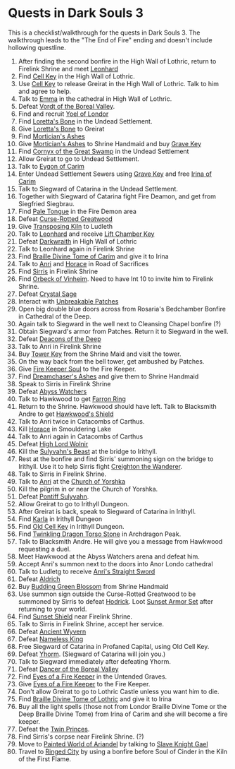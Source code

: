 # Quests in Dark Souls 3

This is a checklist/walkthrough for the quests in Dark Souls 3. The walkthrough leads to the "The End of Fire" ending and doesn't include hollowing questline.

1. After finding the second bonfire in the High Wall of Lothric, return to Firelink Shrine and meet [Leonhard](https://darksouls3.wiki.fextralife.com/Leonhard)
2. Find [Cell Key](https://darksouls3.wiki.fextralife.com/Cell+Key) in the High Wall of Lothric.
2. Use [Cell Key](https://darksouls3.wiki.fextralife.com/Cell+Key) to release Greirat in the High Wall of Lothric. Talk to him and agree to help.
3. Talk to [Emma](https://darksouls3.wiki.fextralife.com/Emma) in the cathedral in High Wall of Lothric.
4. Defeat [Vordt of the Boreal Valley](https://darksouls3.wiki.fextralife.com/Vordt+of+the+Boreal+Valley).
5. Find and recruit [Yoel of Londor](https://darksouls3.wiki.fextralife.com/Yoel+of+Londor)
6. Find [Loretta's Bone](https://darksouls3.wiki.fextralife.com/Loretta's+Bone) in the Undead Settlement.
7. Give [Loretta's Bone](https://darksouls3.wiki.fextralife.com/Loretta's+Bone) to Greirat
8. Find [Mortician's Ashes](https://darksouls3.wiki.fextralife.com/Mortician's+Ashes)
9. Give [Mortician's Ashes](https://darksouls3.wiki.fextralife.com/Mortician's+Ashes) to Shrine Handmaid and buy [Grave Key](https://darksouls3.wiki.fextralife.com/Grave+Key)
10. Find [Cornyx of the Great Swamp](https://darksouls3.wiki.fextralife.com/Cornyx+of+the+Great+Swamp) in the Undead Settlement
11. Allow Greirat to go to Undead Settlement.
12. Talk to [Eygon of Carim](https://darksouls3.wiki.fextralife.com/Eygon+of+Carim)
13. Enter Undead Settlement Sewers using [Grave Key](https://darksouls3.wiki.fextralife.com/Grave+Key) and free [Irina of Carim](https://darksouls3.wiki.fextralife.com/Irina+of+Carim)
14. Talk to Siegward of Catarina in the Undead Settlement.
15. Together with Siegward of Catarina fight Fire Deamon, and get from Siegfried Siegbrau.
16. Find [Pale Tongue](https://darksouls3.wiki.fextralife.com/Pale+Tongue) in the Fire Demon area
17. Defeat [Curse-Rotted Greatwood](https://darksouls3.wiki.fextralife.com/Curse-Rotted+Greatwood)
18. Give [Transposing Kiln](https://darksouls3.wiki.fextralife.com/Transposing+Kiln) to Ludleth
19. Talk to [Leonhard](https://darksouls3.wiki.fextralife.com/Leonhard) and receive [Lift Chamber Key](https://darksouls3.wiki.fextralife.com/Lift+Chamber+Key)
20. Defeat [Darkwraith](https://darksouls3.wiki.fextralife.com/Darkwraith) in High Wall of Lothric
21. Talk to Leonhard again in Firelink Shrine
22. Find [Braille Divine Tome of Carim](https://darksouls3.wiki.fextralife.com/Braille+Divine+Tome+of+Carim) and give it to Irina
23. Talk to [Anri](https://darksouls3.wiki.fextralife.com/Anri+of+Astora) and [Horace](https://darksouls3.wiki.fextralife.com/Horace+the+Hushed) in Road of Sacrifices
24. Find [Sirris](https://darksouls3.wiki.fextralife.com/Sirris+of+the+Sunless+Realms) in Firelink Shrine
25. Find [Orbeck of Vinheim](https://darksouls3.wiki.fextralife.com/Orbeck+of+Vinheim). Need to have Int 10 to invite him to Firelink Shrine.
26. Defeat [Crystal Sage](https://darksouls3.wiki.fextralife.com/Crystal+Sage)
28. Interact with [Unbreakable Patches](https://darksouls3.wiki.fextralife.com/Unbreakable+Patches)
29. Open big double blue doors across from Rosaria's Bedchamber Bonfire in Cathedral of the Deep.
30. Again talk to Siegward in the well next to Cleansing Chapel bonfire (?)
31. Obtain Siegward's armor from Patches. Return it to Siegward in the well.
21. Defeat [Deacons of the Deep](https://darksouls3.wiki.fextralife.com/Deacons+of+the+Deep)
23. Talk to Anri in Firelink Shrine
24. Buy [Tower Key](https://darksouls3.wiki.fextralife.com/Tower+Key) from the Shrine Maid and visit the tower.
25. On the way back from the bell tower, get ambushed by Patches.
26. Give [Fire Keeper Soul](https://darksouls3.wiki.fextralife.com/Fire+Keeper+Soul) to the Fire Keeper.
27. Find [Dreamchaser's Ashes](https://darksouls3.wiki.fextralife.com/Dreamchaser's+Ashes) and give them to Shrine Handmaid
28. Speak to Sirris in Firelink Shrine
29. Defeat [Abyss Watchers](https://darksouls3.wiki.fextralife.com/Abyss+Watchers)
30. Talk to Hawkwood to get [Farron Ring](https://darksouls3.wiki.fextralife.com/Farron+Ring)
31. Return to the Shrine. Hawkwood should have left. Talk to Blacksmith Andre to get [Hawkwood's Shield](https://darksouls3.wiki.fextralife.com/Hawkwood's+Shield)
32. Talk to Anri twice in Catacombs of Carthus.
33. Kill [Horace](https://darksouls3.wiki.fextralife.com/Horace+the+Hushed) in Smouldering Lake
34. Talk to Anri again in Catacombs of Carthus
35. Defeat [High Lord Wolnir](https://darksouls3.wiki.fextralife.com/High+Lord+Wolnir)
36. Kill the [Sulyvahn's Beast](https://darksouls3.wiki.fextralife.com/Sulyvahn's+Beast) at the bridge to Irithyll.
37. Rest at the bonfire and find Sirris' summoning sign on the bridge to Irithyll. Use it to help Sirris fight [Creighton the Wanderer](https://darksouls3.wiki.fextralife.com/Creighton+the+Wanderer).
38. Talk to Sirris in Firelink Shrine.
39. Talk to [Anri](https://darksouls3.wiki.fextralife.com/Anri+of+Astora) at the [Church of Yorshka](https://darksouls3.wiki.fextralife.com/Church+of+Yorshka)
40. Kill the pilgrim in or near the Church of Yorshka.
41. Defeat [Pontiff Sulyvahn](https://darksouls3.wiki.fextralife.com/Pontiff+Sulyvahn).
36. Allow Greirat to go to Irithyll Dungeon.
38. After Greirat is back, speak to Siegward of Catarina in Irithyll.
39. Find [Karla](https://darksouls3.wiki.fextralife.com/Karla) in Irithyll Dungeon
40. Find [Old Cell Key](https://darksouls3.wiki.fextralife.com/Old+Cell+Key) in Irithyll Dungeon.
41. Find [Twinkling Dragon Torso Stone](https://darksouls3.wiki.fextralife.com/Twinkling+Dragon+Torso+Stone) in Archdragon Peak.
42. Talk to Blacksmith Andre. He will give you a message from Hawkwood requesting a duel.
43. Meet Hawkwood at the Abyss Watchers arena and defeat him.
44. Accept Anri's summon next to the doors into Anor Londo cathedral
45. Talk to Ludletg to receive [Anri's Straight Sword](https://darksouls3.wiki.fextralife.com/Anri's+Straight+Sword)
46. Defeat [Aldrich](https://darksouls3.wiki.fextralife.com/Aldrich,+Devourer+of+Gods)
47. Buy [Budding Green Blossom](https://darksouls3.wiki.fextralife.com/Budding+Green+Blossom) from Shrine Handmaid
48. Use summon sign outside the Curse-Rotted Greatwood to be summoned by Sirris to defeat [Hodrick](https://darksouls3.wiki.fextralife.com/Holy+Knight+Hodrick). Loot [Sunset Armor Set](https://darksouls3.wiki.fextralife.com/Sunset+Armor+Set) after returning to your world.
49. Find [Sunset Shield](https://darksouls3.wiki.fextralife.com/Sunset+Shield) near Firelink Shrine.
50. Talk to Sirris in Firelink Shrine, accept her service.
51. Defeat [Ancient Wyvern](https://darksouls3.wiki.fextralife.com/Ancient+Wyvern)
52. Defeat [Nameless King](https://darksouls3.wiki.fextralife.com/Nameless+King)
53. Free Siegward of Catarina in Profaned Capital, using Old Cell Key.
54. Defeat [Yhorm](https://darksouls3.wiki.fextralife.com/Yhorm+the+Giant). (Siegward of Catarina will join you.)
55. Talk to Siegward immediately after defeating Yhorm.
56. Defeat [Dancer of the Boreal Valley](https://darksouls3.wiki.fextralife.com/Dancer%2Bof%2Bthe%2BBoreal%2BValley)
57. Find [Eyes of a Fire Keeper](https://darksouls3.wiki.fextralife.com/Eyes+of+a+Fire+Keeper) in the Untended Graves.
58. Give [Eyes of a Fire Keeper](https://darksouls3.wiki.fextralife.com/Eyes+of+a+Fire+Keeper) to the Fire Keeper.
59. Don't allow Greirat to go to Lothric Castle unless you want him to die.
60. Find [Braille Divine Tome of Lothric](https://darksouls3.wiki.fextralife.com/Braille+Divine+Tome+of+Lothric) and give it to Irina
61. Buy all the light spells (those not from Londor Braille Divine Tome or the Deep Braille Divine Tome) from Irina of Carim and she will become a fire keeper.
62. Defeat the [Twin Princes](https://darksouls3.wiki.fextralife.com/Lothric,+Younger+Prince).
63. Find Sirris's corpse near Firelink Shrine. (?)
64. Move to [Painted World of Ariandel](https://darksouls3.wiki.fextralife.com/Painted+World+of+Ariandel) by talking to [Slave Knight Gael](https://darksouls3.wiki.fextralife.com/Slave+Knight+Gael)
65. Travel to [Ringed City](https://darksouls3.wiki.fextralife.com/The+Ringed+City) by using a bonfire before Soul of Cinder in the Kiln of the First Flame.
